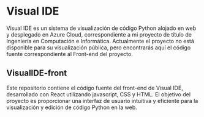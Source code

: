 # Visual IDE

Visual IDE es un sistema de visualización de código Python alojado en web y desplegado en Azure Cloud, correspondiente a mi proyecto de título de Ingeniería en Computación e Informática. Actualmente el proyecto no está disponible para su visualización pública, pero encontrarás aquí el código fuente correspondiente al Front-end del proyecto.

## VisualIDE-front
Este repositorio contiene el código fuente del front-end de Visual IDE, desarrollado con React utilizando javascript, CSS y HTML. El objetivo del proyecto es proporcionar una interfaz de usuario intuitiva y eficiente para la visualización y edición de código Python en la web.
